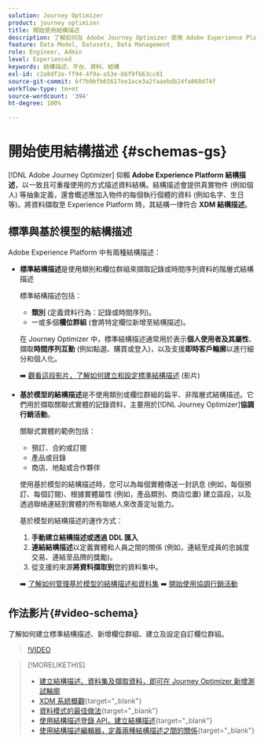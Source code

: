 ```yaml
---
solution: Journey Optimizer
product: journey optimizer
title: 開始使用結構描述
description: 了解如何在 Adobe Journey Optimizer 使用 Adobe Experience Platform 結構描述
feature: Data Model, Datasets, Data Management
role: Engineer, Admin
level: Experienced
keywords: 結構描述、平台、資料、結構
exl-id: c2a8df2e-ff94-4f9a-a53e-bbf9f663cc81
source-git-commit: 6f7b9bfb65617ee1ace3a2faaebdb24fa068d74f
workflow-type: tm+mt
source-wordcount: '394'
ht-degree: 100%

---
```


# 開始使用結構描述 {#schemas-gs}

[!DNL Adobe Journey Optimizer] 仰賴 **Adobe Experience Platform 結構描述**，以一致且可重複使用的方式描述資料結構。結構描述會提供真實物件 (例如個人) 等抽象定義，還會概述應加入物件的每個執行個體的資料 (例如名字、生日等)。將資料擷取至 Experience Platform 時，其結構一律符合 **XDM 結構描述**。

## 標準與基於模型的結構描述

Adobe Experience Platform 中有兩種結構描述：

* **標準結構描述**&#x200B;是使用類別和欄位群組來擷取記錄或時間序列資料的階層式結構描述

  標準結構描述包括：

   * **類別** (定義資料行為：記錄或時間序列)。
   * 一或多個&#x200B;**欄位群組** (會將特定欄位新增至結構描述)。

  在 Journey Optimizer 中，標準結構描述通常用於表示&#x200B;**個人使用者及其屬性**、擷取&#x200B;**時間序列互動** (例如點選、購買或登入)，以及支援&#x200B;**即時客戶輪廓**&#x200B;以進行細分和個人化。

  ➡️ [觀看這段影片，了解如何建立和設定標準結構描述](#video-schema) (影片)

* **基於模型的結構描述**&#x200B;是不使用類別或欄位群組的扁平、非階層式結構描述。它們用於擷取關聯式實體的記錄資料，主要用於[!DNL Journey Optimizer]**協調行銷活動**。

  關聯式實體的範例包括：
   * 預訂、合約或訂閱
   * 產品或目錄
   * 商店、地點或合作夥伴

  使用基於模型的結構描述時，您可以為每個實體傳送一封訊息 (例如，每個預訂、每個訂閱)、根據實體屬性 (例如，產品類別、商店位置) 建立區段，以及透過聯絡連結到實體的所有聯絡人來改善定址能力。

  基於模型的結構描述的運作方式：

   1. **手動建立結構描述或透過 DDL 匯入**
   1. **連結結構描述**&#x200B;以定義實體和人員之間的關係 (例如，連結至成員的忠誠度交易、連結至品牌的獎勵)。
   1. 從支援的來源&#x200B;**將資料擷取到**&#x200B;您的資料集中。

  ➡️ [了解如何管理基於模型的結構描述和資料集](../orchestrated/gs-schemas.md)
➡️ [開始使用協調行銷活動](../orchestrated/gs-schemas.md)

## 作法影片{#video-schema}

了解如何建立標準結構描述、新增欄位群組、建立及設定自訂欄位群組。

>[!VIDEO](https://video.tv.adobe.com/v/334461?quality=12)

>[!MORELIKETHIS]
>
>* [建立結構描述、資料集及擷取資料，即可在 Journey Optimizer 新增測試輪廓](../audience/creating-test-profiles.md)
>* [XDM 系統概觀](https://experienceleague.adobe.com/docs/experience-platform/xdm/home.html?lang=zh-Hant){target="_blank"}
>* [資料模式的最佳做法](https://experienceleague.adobe.com/docs/experience-platform/xdm/schema/best-practices.html?lang=zh-Hant){target="_blank"}
>* [使用結構描述登錄 API，建立結構描述](https://experienceleague.adobe.com/docs/experience-platform/xdm/tutorials/create-schema-api.html?lang=zh-Hant){target="_blank"}
>* [使用結構描述編輯器，定義兩種結構描述之間的關係](https://experienceleague.adobe.com/docs/experience-platform/xdm/tutorials/relationship-ui.html?lang=zh-Hant){target="_blank"}
